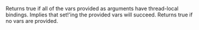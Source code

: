 Returns true if all of the vars provided as arguments have thread-local bindings.
   Implies that set!'ing the provided vars will succeed.  Returns true if no vars are provided.